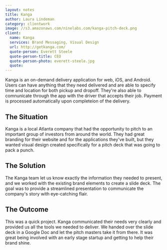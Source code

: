 ```yaml
---
layout: notes
title: Kanga
author: Laura Lindeman
category: clientwork
image: //s3.amazonaws.com/ninelabs.com/kanga-pitch-deck.png
client:
  name: Kanga
  services: Brand Messaging, Visual Design
  url: http://getkanga.com/
  quote-person: Everett Steele
  quote-person-title: CEO
  quote-person-photo: everett-steele.jpg
  quote: 
---
```

Kanga is an on-demand delivery application for web, iOS, and Android. Users can have anything that they need delivered and are able to specify time and location for both pickup and dropoff. They're also able to comnunicate through the app with the driver that accepts their job. Payment is processed automatically upon completeion of the delivery.

## The Situation
Kanga is a local Atlanta company that had the opportunity to pitch to an important group of investors from around the world. They had great branding for their website and for the applications they've built, but they wanted visual design created specifically for a pitch deck that was going to pack a punch.

## The Solution
The Kanga team let us know exactly the information they needed to present, and we worked with the existing brand elements to create a slide deck. The goal was to provide a streamlined presentation to communicate the company's story with eye-catching flair.

## The Outcome
This was a quick project. Kanga communicated their needs very clearly and provided us all the tools we needed to deliver. We handed over the slide deck in a Google Doc and let the pitch masters take it from there. It was great being involved with an early stage startup and getting to help their brand shine.